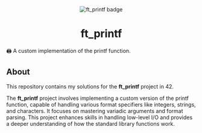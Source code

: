<div align="center">
    <img src="https://raw.githubusercontent.com/ayogun/42-project-badges/refs/heads/main/badges/ft_printfe.png" alt="ft_printf badge">
    <h1>ft_printf</h1>
</div>

🖨️ A custom implementation of the printf function. 

## About
This repository contains my solutions for the **ft_printf** project in 42.

The **ft_printf** project involves implementing a custom version of the printf function, capable of handling various format specifiers like integers, strings, and characters. It focuses on mastering variadic arguments and format parsing. This project enhances skills in handling low-level I/O and provides a deeper understanding of how the standard library functions work.

